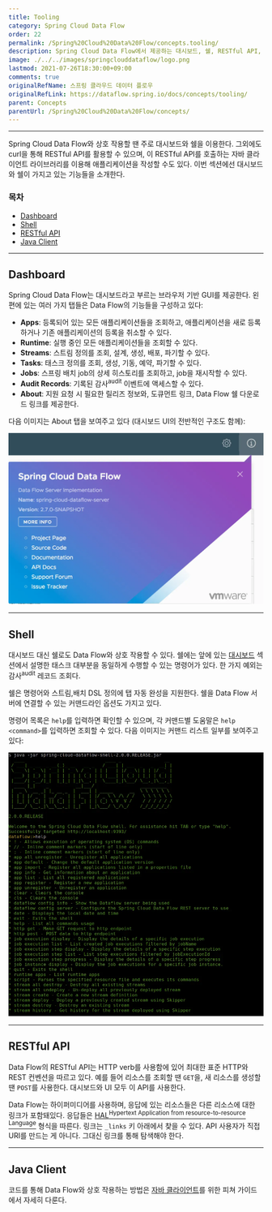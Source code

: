 ```yaml
---
title: Tooling
category: Spring Cloud Data Flow
order: 22
permalink: /Spring%20Cloud%20Data%20Flow/concepts.tooling/
description: Spring Cloud Data Flow에서 제공하는 대시보드, 쉘, RESTful API, 자바 클라이언트 소개
image: ./../../images/springclouddataflow/logo.png
lastmod: 2021-07-26T18:30:00+09:00
comments: true
originalRefName: 스프링 클라우드 데이터 플로우
originalRefLink: https://dataflow.spring.io/docs/concepts/tooling/
parent: Concepts
parentUrl: /Spring%20Cloud%20Data%20Flow/concepts/
---
```


---

Spring Cloud Data Flow와 상호 작용할 땐 주로 대시보드와 쉘을 이용한다. 그외에도 curl을 통해 RESTful API를 활용할 수 있으며, 이 RESTful API를 호출하는 자바 클라이언트 라이브러리를 이용해 애플리케이션을 작성할 수도 있다. 이번 섹션에선 대시보드와 쉘이 가지고 있는 기능들을 소개한다.

### 목차

- [Dashboard](#dashboard)
- [Shell](#shell)
- [RESTful API](#restful-api)
- [Java Client](#java-client)

---

## Dashboard

Spring Cloud Data Flow는 대시보드라고 부르는 브라우저 기반 GUI를 제공한다. 왼편에 있는 여러 가지 탭들은 Data Flow의 기능들을 구성하고 있다:

- **Apps**: 등록되어 있는 모든 애플리케이션들을 조회하고, 애플리케이션을 새로 등록하거나 기존 애플리케이션의 등록을 취소할 수 있다.
- **Runtime**: 실행 중인 모든 애플리케이션들을 조회할 수 있다.
- **Streams**: 스트림 정의를 조회, 설계, 생성, 배포, 파기할 수 있다.
- **Tasks**: 태스크 정의를 조회, 생성, 기동, 예약, 파기할 수 있다.
- **Jobs**: 스프링 배치 job의 상세 히스토리를 조회하고, job을 재시작할 수 있다.
- **Audit Records**: 기록된 감사<sup>audit</sup> 이벤트에 액세스할 수 있다.
- **About**: 지원 요청 시 필요한 릴리즈 정보와, 도큐먼트 링크, Data Flow 쉘 다운로드 링크를 제공한다.

다음 이미지는 About 탭을 보여주고 있다 (대시보드 UI의 전반적인 구조도 함께):

![Data Flow Dashboard About Tag](./../../images/springclouddataflow/ui-about-tab.webp)

---

## Shell

대시보드 대신 쉘로도 Data Flow와 상호 작용할 수 있다. 쉘에는 앞에 있는 [대시보드](#dashboard) 섹션에서 설명한 태스크 대부분을 동일하게 수행할 수 있는 명령어가 있다. 한 가지 예외는 감사<sup>audit</sup> 레코드 조회다.

쉘은 명령어와 스트림,배치 DSL 정의에 탭 자동 완성을 지원한다. 쉘을 Data Flow 서버에 연결할 수 있는 커맨드라인 옵션도 가지고 있다.

명령어 목록은 `help`를 입력하면 확인할 수 있으며, 각 커맨드별 도움말은 `help <command>`를 입력하면 조회할 수 있다. 다음 이미지는 커맨드 리스트 일부를 보여주고 있다:

![Data Flow Shell](./../../images/springclouddataflow/shell-help.webp)

---

## RESTful API

Data Flow의 RESTful API는 HTTP verb를 사용함에 있어 최대한 표준 HTTP와 REST 컨벤션을 따르고 있다. 예를 들어 리소스를 조회할 땐 `GET`을, 새 리소스를 생성할 땐 `POST`를 사용한다. 대시보드와 UI 모두 이 API를 사용한다.

Data Flow는 하이퍼미디어를 사용하며, 응답에 있는 리소스들은 다른 리소스에 대한 링크가 포함돼있다. 응답들은 [HAL<sup>Hypertext Application from resource-to-resource Language</sup>](http://stateless.co/hal_specification.html) 형식을 따른다. 링크는 `_links` 키 아래에서 찾을 수 있다. API 사용자가 직접 URI를 만드는 게 아니다. 그대신 링크를 통해 탐색해야 한다.

---

## Java Client

코드를 통해 Data Flow와 상호 작용하는 방법은 [자바 클라이언트](https://dataflow.spring.io/docs/feature-guides/streams/java-dsl/)를 위한 피쳐 가이드에서 자세히 다룬다.